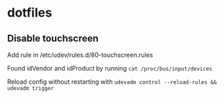 # dotfiles

## Disable touchscreen
Add rule in /etc/udev/rules.d/80-touchscreen.rules

Found idVendor and idProduct by running `cat /proc/bus/input/devices`

Reload config without restarting with
`udevadm control --reload-rules && udevadm trigger`
